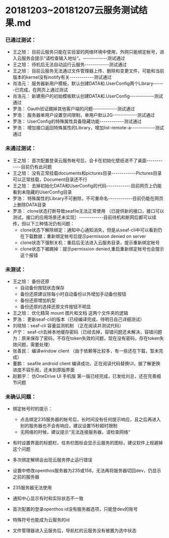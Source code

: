 # 20181203~20181207云服务测试结果.md

### 已通过测试：
- 王之旭： 目前云服务只能在实验室的网络环境中使用，外网只能绑定帐号，进入云服务会提示“请检查输入地址“。------------测试通过
- 王之旭： 待机后无法自动运行云服务------------测试通过
- 王之旭： 目前云服务无法通过文件管理器上传、删除和变更文件，可能和当前版本的kernel没有inotify有关------------测试通过
- 肖洛元： 服务器新用户模板，默认创建DATA和.UserConfig两个Library------已完成，在网页上通过测试
- 肖洛元： 新建用户的初始模板默认创建DATA和.UserConfig------------测试通过
- 罗浩： Oauth验证踢掉其他客户端的问题------------测试通过
- 罗浩： 服务器单用户设置空间限制，单用户默认2G------------测试通过
- 罗浩： UserConfig的特殊属性具备隐藏功能------------测试通过
- 罗浩： 增加接口返回特殊属性的Library，增加list-remote-a------------测试通过

### 未通过测试：
- 王之旭： 首次配置登录云服务帐号后，会卡在初始化壁纸进不了桌面------------目前仍有此问题
- 王之旭： 没有正常挂载documents和pictures目录------------Pictures目录可以正常挂载，Document目录还不行
- 王之旭： 去掉初始化DATA和UserConfig的代码------------目前网页上仍能看到未隐藏的UserConfig目录
- 罗浩： 特殊属性的Library不可删除，不可重命名------------目前仍能在网页上删除DATA目录
- 罗浩： clone状态打断导致seafile无法正常使用 （已提供新的接口，接口可以测试，接口的应用场景还未实现）------------目前待机和断网后都可以续传，但以下三种情况仍有问题：
   - clone状态下解除绑定：通知中心通知消失，但是从seaf-cli中可以看到仍在下载数据；重新绑定帐号后提示permission denied on server
   - clone状态下强制关机：重启后无法进入云服务目录，提示重新绑定帐号
   - clone状态下被踢掉：提示permission denied,重启重新绑定帐号也会提示这个报错

### 未测试：
- 王之旭： 备份还原
   - 自动备份按钮状态保存
   - 备份还原建议除每小时自动备份以外增加手动备份按钮
   - 备份还原增加机型
   - 备份还原的选择还原文件按钮不明显
- 王之旭： 优化精简 mount 图片和文档 这两个文件夹的逻辑
- 罗浩： 更新seaf-cli的版本（已经编译完成，待明日自己详细测试）
- 刘晓旭：seaf-cli 容量监测机制 （正在阅读并测试代码）
- 卢宁： seaf-cli去掉本地缓存密码（已经去掉，容错问题还未解决，容错问题为：原来保存了密码，不存在token失效的问题，现在没有密码，存在token失效问题，需要处理）
- 张善民： 编译window client （由于依赖等比较多，有一些还在下载，暂未完成）
- 董鹏： seafile android client 编译成功，正在阅读代码替换UI，据了解更换进度不容乐观，还未到原版界面
- 赵鹏宇： 仿OneDrive UI 手机版 第一版已经完成，已发给刘总，还在完善细节问题


### 未确认问题：
- 绑定帐号时的提示：
   - 点击绑定235服务器的帐号后，长时间没有任何提示响应，且之后再进入别的服务器也不会有响应，建议设置15秒超时限制
   - 无网络的时候，建议提示“无法连接服务器，请检查网络“

- 有时设置界面的标题栏、任务栏图标会显示云服务的图标，建议软件上规避掉这个问题
- 多次绑定解绑会出现云服务停止运行错误
- 设置中修改openthos服务器为235或158，无法再将服务器切回dev，仍显示之前的服务器
- 235服务器无法使用
- 通知中心显示有时和实际状态不一致
- 首次配置的登录openthos id没有服务器选项，只能登dev的账号
- 特殊符号也能成为云服务的id
- 文件管理器进入云服务后，导航栏的云服务没有被置为选中状态
